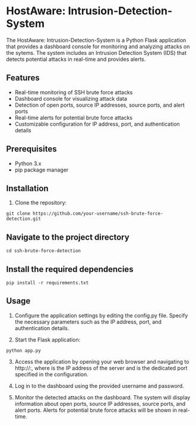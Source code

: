 # HostAware: Intrusion-Detection-System

The HostAware: Intrusion-Detection-System is a Python Flask application that provides a dashboard console for monitoring and analyzing attacks on the sytems. The system includes an Intrusion Detection System (IDS) that detects potential attacks in real-time and provides alerts.

## Features

- Real-time monitoring of SSH brute force attacks
- Dashboard console for visualizing attack data
- Detection of open ports, source IP addresses, source ports, and alert ports
- Real-time alerts for potential brute force attacks
- Customizable configuration for IP address, port, and authentication details

## Prerequisites

- Python 3.x
- pip package manager

## Installation

1. Clone the repository:

```shell
git clone https://github.com/your-username/ssh-brute-force-detection.git
```

## Navigate to the project directory

```shell
cd ssh-brute-force-detection
```

## Install the required dependencies

```shell
pip install -r requirements.txt
```

## Usage

1. Configure the application settings by editing the config.py file. Specify the necessary parameters such as the IP address, port, and authentication details.

2. Start the Flask application:

```shell
python app.py
```

3. Access the application by opening your web browser and navigating to http://<server-ip>:<port>, where <server-ip> is the IP address of the server and <port> is the dedicated port specified in the configuration.

4. Log in to the dashboard using the provided username and password.

5. Monitor the detected attacks on the dashboard. The system will display information about open ports, source IP addresses, source ports, and alert ports. Alerts for potential brute force attacks will be shown in real-time.
